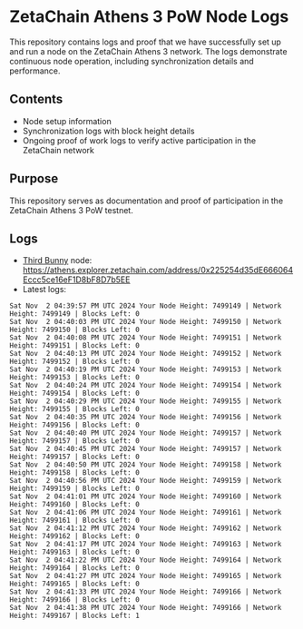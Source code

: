 # ZetaChain Athens 3 PoW Node Logs
This repository contains logs and proof that we have successfully set up and run a node on the ZetaChain Athens 3 network. The logs demonstrate continuous node operation, including synchronization details and performance.

## Contents
- Node setup information
- Synchronization logs with block height details
- Ongoing proof of work logs to verify active participation in the ZetaChain network

## Purpose
This repository serves as documentation and proof of participation in the ZetaChain Athens 3 PoW testnet.

## Logs

- [Third Bunny](https://thirdbunny.xyz/) node: https://athens.explorer.zetachain.com/address/0x225254d35dE666064Eccc5ce16eF1D8bF8D7b5EE
- Latest logs:
```
Sat Nov  2 04:39:57 PM UTC 2024 Your Node Height: 7499149 | Network Height: 7499149 | Blocks Left: 0
Sat Nov  2 04:40:03 PM UTC 2024 Your Node Height: 7499150 | Network Height: 7499150 | Blocks Left: 0
Sat Nov  2 04:40:08 PM UTC 2024 Your Node Height: 7499151 | Network Height: 7499151 | Blocks Left: 0
Sat Nov  2 04:40:13 PM UTC 2024 Your Node Height: 7499152 | Network Height: 7499152 | Blocks Left: 0
Sat Nov  2 04:40:19 PM UTC 2024 Your Node Height: 7499153 | Network Height: 7499153 | Blocks Left: 0
Sat Nov  2 04:40:24 PM UTC 2024 Your Node Height: 7499154 | Network Height: 7499154 | Blocks Left: 0
Sat Nov  2 04:40:29 PM UTC 2024 Your Node Height: 7499155 | Network Height: 7499155 | Blocks Left: 0
Sat Nov  2 04:40:35 PM UTC 2024 Your Node Height: 7499156 | Network Height: 7499156 | Blocks Left: 0
Sat Nov  2 04:40:40 PM UTC 2024 Your Node Height: 7499157 | Network Height: 7499157 | Blocks Left: 0
Sat Nov  2 04:40:45 PM UTC 2024 Your Node Height: 7499157 | Network Height: 7499157 | Blocks Left: 0
Sat Nov  2 04:40:50 PM UTC 2024 Your Node Height: 7499158 | Network Height: 7499158 | Blocks Left: 0
Sat Nov  2 04:40:56 PM UTC 2024 Your Node Height: 7499159 | Network Height: 7499159 | Blocks Left: 0
Sat Nov  2 04:41:01 PM UTC 2024 Your Node Height: 7499160 | Network Height: 7499160 | Blocks Left: 0
Sat Nov  2 04:41:06 PM UTC 2024 Your Node Height: 7499161 | Network Height: 7499161 | Blocks Left: 0
Sat Nov  2 04:41:12 PM UTC 2024 Your Node Height: 7499162 | Network Height: 7499162 | Blocks Left: 0
Sat Nov  2 04:41:17 PM UTC 2024 Your Node Height: 7499163 | Network Height: 7499163 | Blocks Left: 0
Sat Nov  2 04:41:22 PM UTC 2024 Your Node Height: 7499164 | Network Height: 7499164 | Blocks Left: 0
Sat Nov  2 04:41:27 PM UTC 2024 Your Node Height: 7499165 | Network Height: 7499165 | Blocks Left: 0
Sat Nov  2 04:41:33 PM UTC 2024 Your Node Height: 7499166 | Network Height: 7499166 | Blocks Left: 0
Sat Nov  2 04:41:38 PM UTC 2024 Your Node Height: 7499166 | Network Height: 7499167 | Blocks Left: 1
```
